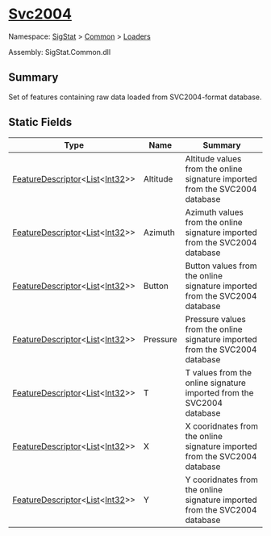 # [Svc2004](./Svc2004.md)

Namespace: [SigStat]() > [Common]() > [Loaders]()

Assembly: SigStat.Common.dll

## Summary
Set of features containing raw data loaded from SVC2004-format database.

## Static Fields

| Type | Name | Summary | 
| --- | --- | --- | 
| [FeatureDescriptor](./../FeatureDescriptor-1.md)\<[List](https://docs.microsoft.com/en-us/dotnet/api/System.Collections.Generic.List-1)\<[Int32](https://docs.microsoft.com/en-us/dotnet/api/System.Int32)>> | Altitude | Altitude values from the online signature imported from the SVC2004 database | 
| [FeatureDescriptor](./../FeatureDescriptor-1.md)\<[List](https://docs.microsoft.com/en-us/dotnet/api/System.Collections.Generic.List-1)\<[Int32](https://docs.microsoft.com/en-us/dotnet/api/System.Int32)>> | Azimuth | Azimuth values from the online signature imported from the SVC2004 database | 
| [FeatureDescriptor](./../FeatureDescriptor-1.md)\<[List](https://docs.microsoft.com/en-us/dotnet/api/System.Collections.Generic.List-1)\<[Int32](https://docs.microsoft.com/en-us/dotnet/api/System.Int32)>> | Button | Button values from the online signature imported from the SVC2004 database | 
| [FeatureDescriptor](./../FeatureDescriptor-1.md)\<[List](https://docs.microsoft.com/en-us/dotnet/api/System.Collections.Generic.List-1)\<[Int32](https://docs.microsoft.com/en-us/dotnet/api/System.Int32)>> | Pressure | Pressure values from the online signature imported from the SVC2004 database | 
| [FeatureDescriptor](./../FeatureDescriptor-1.md)\<[List](https://docs.microsoft.com/en-us/dotnet/api/System.Collections.Generic.List-1)\<[Int32](https://docs.microsoft.com/en-us/dotnet/api/System.Int32)>> | T | T values from the online signature imported from the SVC2004 database | 
| [FeatureDescriptor](./../FeatureDescriptor-1.md)\<[List](https://docs.microsoft.com/en-us/dotnet/api/System.Collections.Generic.List-1)\<[Int32](https://docs.microsoft.com/en-us/dotnet/api/System.Int32)>> | X | X cooridnates from the online signature imported from the SVC2004 database | 
| [FeatureDescriptor](./../FeatureDescriptor-1.md)\<[List](https://docs.microsoft.com/en-us/dotnet/api/System.Collections.Generic.List-1)\<[Int32](https://docs.microsoft.com/en-us/dotnet/api/System.Int32)>> | Y | Y cooridnates from the online signature imported from the SVC2004 database | 



